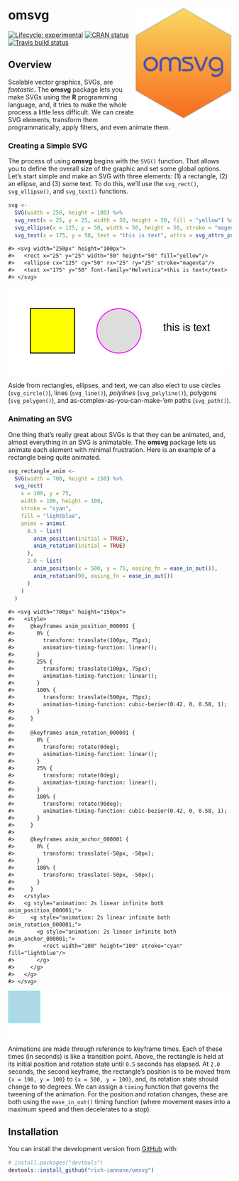 
<!-- README.md is generated from README.Rmd. Please edit that file -->

# omsvg <img src="man/figures/logo.svg" align="right" height="250px" />

<!-- badges: start -->

[![Lifecycle:
experimental](https://img.shields.io/badge/lifecycle-experimental-orange.svg)](https://www.tidyverse.org/lifecycle/#experimental)
[![CRAN
status](https://www.r-pkg.org/badges/version/omsvg)](https://CRAN.R-project.org/package=omsvg)
[![Travis build
status](https://travis-ci.org/rich-iannone/omsvg.svg?branch=master)](https://travis-ci.org/rich-iannone/omsvg)
<!-- badges: end -->

## Overview

Scalable vector graphics, SVGs, are *fantastic*. The **omsvg** package
lets you make SVGs using the **R** programming language, and, it tries
to make the whole process a little less difficult. We can create SVG
elements, transform them programmatically, apply filters, and even
animate them.

### Creating a Simple SVG

The process of using **omsvg** begins with the `SVG()` function. That
allows you to define the overall size of the graphic and set some global
options. Let’s start simple and make an SVG with three elements: (1) a
rectangle, (2) an ellipse, and (3) some text. To do this, we’ll use the
`svg_rect()`, `svg_ellipse()`, and `svg_text()` functions.

``` r
svg <- 
  SVG(width = 250, height = 100) %>%
  svg_rect(x = 25, y = 25, width = 50, height = 50, fill = "yellow") %>%
  svg_ellipse(x = 125, y = 50, width = 50, height = 50, stroke = "magenta") %>%
  svg_text(x = 175, y = 50, text = "this is text", attrs = svg_attrs_pres(font_family = "Helvetica"))
```

    #> <svg width="250px" height="100px">
    #>   <rect x="25" y="25" width="50" height="50" fill="yellow"/>
    #>   <ellipse cx="125" cy="50" rx="25" ry="25" stroke="magenta"/>
    #>   <text x="175" y="50" font-family="Helvetica">this is text</text>
    #> </svg>

<img src="man/figures/example_1.svg" align="center" />

Aside from rectangles, ellipses, and text, we can also elect to use
circles (`svg_circle()`), lines (`svg_line()`), *polylines*
(`svg_polyline()`), polygons (`svg_polygon()`), and
as-complex-as-you-can-make-’em paths (`svg_path()`).

### Animating an SVG

One thing that’s really great about SVGs is that they can be animated,
and, almost everything in an SVG is animatable. The **omsvg** package
lets us animate each element with minimal frustration. Here is an
example of a rectangle being quite animated.

``` r
svg_rectangle_anim <- 
  SVG(width = 700, height = 150) %>%
  svg_rect(
    x = 100, y = 75,
    width = 100, height = 100,
    stroke = "cyan",
    fill = "lightblue",
    anims = anims(
      0.5 ~ list(
        anim_position(initial = TRUE),
        anim_rotation(initial = TRUE)
      ),
      2.0 ~ list(
        anim_position(x = 500, y = 75, easing_fn = ease_in_out()),
        anim_rotation(90, easing_fn = ease_in_out())
      )
    )
  )
```

    #> <svg width="700px" height="150px">
    #>   <style>
    #>     @keyframes anim_position_000001 {
    #>       0% {
    #>         transform: translate(100px, 75px);
    #>         animation-timing-function: linear();
    #>       }
    #>       25% {
    #>         transform: translate(100px, 75px);
    #>         animation-timing-function: linear();
    #>       }
    #>       100% {
    #>         transform: translate(500px, 75px);
    #>         animation-timing-function: cubic-bezier(0.42, 0, 0.58, 1);
    #>       }
    #>     }
    #>     
    #>     @keyframes anim_rotation_000001 {
    #>       0% {
    #>         transform: rotate(0deg);
    #>         animation-timing-function: linear();
    #>       }
    #>       25% {
    #>         transform: rotate(0deg);
    #>         animation-timing-function: linear();
    #>       }
    #>       100% {
    #>         transform: rotate(90deg);
    #>         animation-timing-function: cubic-bezier(0.42, 0, 0.58, 1);
    #>       }
    #>     }
    #>     
    #>     @keyframes anim_anchor_000001 {
    #>       0% {
    #>         transform: translate(-50px, -50px);
    #>       }
    #>       100% {
    #>         transform: translate(-50px, -50px);
    #>       }
    #>     }
    #>   </style>
    #>   <g style="animation: 2s linear infinite both anim_position_000001;">
    #>     <g style="animation: 2s linear infinite both anim_rotation_000001;">
    #>       <g style="animation: 2s linear infinite both anim_anchor_000001;">
    #>         <rect width="100" height="100" stroke="cyan" fill="lightblue"/>
    #>       </g>
    #>     </g>
    #>   </g>
    #> </svg>

<img src="man/figures/example_2.svg" align="center" />

Animations are made through reference to keyframe times. Each of these
times (in seconds) is like a transition point. Above, the rectangle is
held at its initial position and rotation state until `0.5` seconds has
elapsed. At `2.0` seconds, the second keyframe, the rectangle’s position
is to be moved from `{x = 100, y = 100}` to `{x = 500, y = 100}`, and,
its rotation state should change to `90` degrees. We can assign a
`timing` function that governs the tweening of the animation. For the
position and rotation changes, these are both using the `ease_in_out()`
timing function (where movement eases into a maximum speed and then
decelerates to a stop).

## Installation

You can install the development version from
[GitHub](https://github.com/) with:

``` r
# install.packages("devtools")
devtools::install_github("rich-iannone/omsvg")
```
